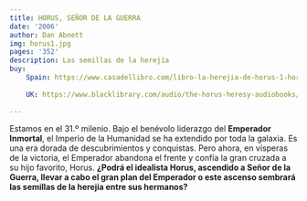 ```yaml
---
title: HORUS, SEÑOR DE LA GUERRA 
date: '2006'
author: Dan Abnett
img: horus1.jpg
pages: '352'
description: Las semillas de la herejía
buy:
    Spain: https://www.casadellibro.com/libro-la-herejia-de-horus-1-horus-senor-de-la-guerra/9788445003091/2794007
    
    UK: https://www.blacklibrary.com/audio/the-horus-heresy-audiobooks/horus-rising-unabridged-audiobook.html
     
---
```

Estamos en el 31.º milenio. Bajo el benévolo liderazgo del **Emperador Inmortal**, el Imperio de la Humanidad se ha extendido por toda la galaxia. Es una era dorada de descubrimientos y conquistas. Pero ahora, en vísperas de la victoria, el Emperador abandona el frente y confía la gran cruzada a su hijo favorito, Horus. **¿Podrá el idealista **Horus**, ascendido a Señor de la Guerra, llevar a cabo el gran plan del Emperador o este ascenso sembrará las semillas de la herejía entre sus hermanos?**